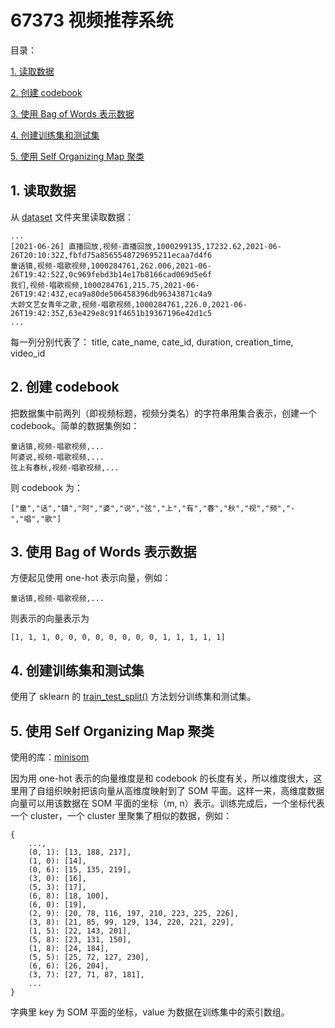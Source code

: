 # 67373 视频推荐系统

目录：

[1. 读取数据](#1)

[2. 创建 codebook](#2)

[3. 使用 Bag of Words 表示数据](#3)

[4. 创建训练集和测试集](#4)

[5. 使用 Self Organizing Map 聚类](#5)

<h2 id="1">1. 读取数据</h2>

从 [dataset](dataset/dataset.txt) 文件夹里读取数据：

```
...
[2021-06-26] 直播回放,视频-直播回放,1000299135,17232.62,2021-06-26T20:10:32Z,fbfd75a8565548729695211ecaa7d4f6
童话镇,视频-唱歌视频,1000284761,262.006,2021-06-26T19:42:52Z,0c969febd3b14e17b8166cad069d5e6f
我们,视频-唱歌视频,1000284761,215.75,2021-06-26T19:42:43Z,eca9a80de506458396db96343871c4a9
大龄文艺女青年之歌,视频-唱歌视频,1000284761,226.0,2021-06-26T19:42:35Z,63e429e8c91f4651b19367196e42d1c5
...
```

每一列分别代表了： title, cate_name, cate_id, duration, creation_time, video_id

<h2 id="2">2. 创建 codebook</h2>

把数据集中前两列（即视频标题，视频分类名）的字符串用集合表示，创建一个 codebook。简单的数据集例如：

```
童话镇,视频-唱歌视频,...
阿婆说,视频-唱歌视频,...
弦上有春秋,视频-唱歌视频,...
```

则 codebook 为：

```
["童","话","镇","阿","婆","说","弦","上","有","春","秋","视","频","-","唱","歌"]
```

<h2 id="3">3. 使用 Bag of Words 表示数据</h2>

方便起见使用 one-hot 表示向量，例如：

```
童话镇,视频-唱歌视频,...
```

则表示的向量表示为

```
[1, 1, 1, 0, 0, 0, 0, 0, 0, 0, 0, 1, 1, 1, 1, 1]
```

<h2 id="4">4. 创建训练集和测试集</h2>

使用了 sklearn 的 [train_test_split()](https://scikit-learn.org/stable/modules/generated/sklearn.model_selection.train_test_split.html) 方法划分训练集和测试集。

<h2 id="5">5. 使用 Self Organizing Map 聚类</h2>

使用的库：[minisom](https://github.com/JustGlowing/minisom)

因为用 one-hot 表示的向量维度是和 codebook 的长度有关，所以维度很大，这里用了自组织映射把该向量从高维度映射到了 SOM 平面。这样一来，高维度数据向量可以用该数据在 SOM 平面的坐标（m, n）表示。训练完成后，一个坐标代表一个 cluster，一个 cluster 里聚集了相似的数据，例如：

```
{
    ...,
    (0, 1): [13, 188, 217],
    (1, 0): [14],
    (0, 6): [15, 135, 219],
    (3, 0): [16],
    (5, 3): [17],
    (6, 8): [18, 100],
    (6, 0): [19],
    (2, 9): [20, 78, 116, 197, 210, 223, 225, 226],
    (3, 8): [21, 85, 99, 129, 134, 220, 221, 229],
    (1, 5): [22, 143, 201],
    (5, 8): [23, 131, 150],
    (1, 8): [24, 184],
    (5, 5): [25, 72, 127, 230],
    (6, 6): [26, 204],
    (3, 7): [27, 71, 87, 181],
    ...
}
```

字典里 key 为 SOM 平面的坐标，value 为数据在训练集中的索引数组。
